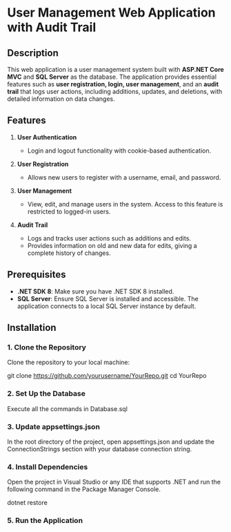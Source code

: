 # User Management Web Application with Audit Trail

## Description

This web application is a user management system built with **ASP.NET Core MVC** and **SQL Server** as the database. The application provides essential features such as **user registration, login, user management**, and an **audit trail** that logs user actions, including additions, updates, and deletions, with detailed information on data changes.

## Features

1. **User Authentication**
   - Login and logout functionality with cookie-based authentication.

2. **User Registration**
   - Allows new users to register with a username, email, and password.

3. **User Management**
   - View, edit, and manage users in the system. Access to this feature is restricted to logged-in users.

4. **Audit Trail**
   - Logs and tracks user actions such as additions and edits.
   - Provides information on old and new data for edits, giving a complete history of changes.

## Prerequisites

- **.NET SDK 8**: Make sure you have .NET SDK 8 installed.
- **SQL Server**: Ensure SQL Server is installed and accessible. The application connects to a local SQL Server instance by default.

## Installation

### 1. Clone the Repository

Clone the repository to your local machine:

git clone https://github.com/yourusername/YourRepo.git
cd YourRepo

### 2. Set Up the Database

Execute all the commands in Database.sql

### 3. Update appsettings.json

In the root directory of the project, open appsettings.json and update the ConnectionStrings section with your database connection string.

### 4. Install Dependencies

Open the project in Visual Studio or any IDE that supports .NET and run the following command in the Package Manager Console.

dotnet restore

### 5. Run the Application
